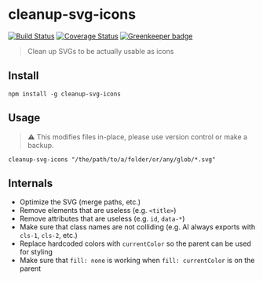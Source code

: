 # cleanup-svg-icons

[![Build Status](https://img.shields.io/travis/queicherius/cleanup-svg-icons.svg?style=flat-square)](https://travis-ci.org/queicherius/cleanup-svg-icons)
[![Coverage Status](https://img.shields.io/codecov/c/github/queicherius/cleanup-svg-icons/master.svg?style=flat-square)](https://codecov.io/github/queicherius/cleanup-svg-icons) [![Greenkeeper badge](https://badges.greenkeeper.io/queicherius/cleanup-svg-icons.svg)](https://greenkeeper.io/)

> Clean up SVGs to be actually usable as icons

## Install

```
npm install -g cleanup-svg-icons
```

## Usage

> :warning: This modifies files in-place, please use version control or make a backup.

```
cleanup-svg-icons "/the/path/to/a/folder/or/any/glob/*.svg"
```

## Internals

- Optimize the SVG (merge paths, etc.)
- Remove elements that are useless (e.g. `<title>`)
- Remove attributes that are useless (e.g. `id`, `data-*`)
- Make sure that class names are not colliding (e.g. AI always exports with `cls-1`, `cls-2`, etc.)
- Replace hardcoded colors with `currentColor` so the parent can be used for styling
- Make sure that `fill: none` is working when `fill: currentColor` is on the parent
